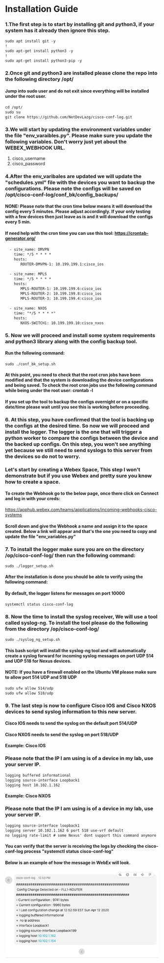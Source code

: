 # Installation Guide


### 1.The first step is to start by installing git and python3, if your system has it already then ignore this step.
```
sudo apt install git -y
!
sudo apt-get install python3 -y
!
sudo apt-get install python3-pip -y
```

### 2.Once git and python3 are installed please clone the repo into the following directory /opt/

#### Jump into sudo user and do not exit since everything will be installed under the root user.

```
cd /opt/
sudo su
git clone https://github.com/NetDevLazg/cisco-conf-log.git
```

### 3.We will start by updating the environment variables under the file "env_varaibles.py". Please make sure you update the following variables. Don't worry just yet about the WEBEX_WEBHOOK URL.

1. cisco_username
2. cisco_password


### 4.After the env_varibales are updated we will update the "schedules.yml" file with the devices you want to backup the configurations. Please note the configs will be saved on /opt/cisco-conf-log/conf_bk/config_backups/

#### NONE: Please note that the cron time below means it will download the config every 5 minutes. Please adjust accordingly. If your only testing with a few devices then just leave as is and it will download the configs every 5 min.

#### If need help with the cron time you can use this tool: https://crontab-generator.org/
```schedules:
  - site_name: DMVPN
    time: */5 * * * *
    hosts:
       ROUTER-DMVPN-1: 10.199.199.1:cisco_ios

  - site_name: MPLS
    time: */5 * * * *
    hosts:
       MPLS-ROUTER-1: 10.199.199.6:cisco_ios
       MPLS-ROUTER-2: 10.199.199.8:cisco_ios
       MPLS-ROUTER-3: 10.199.199.4:cisco_ios

  - site_name: NXOS
    time: "*/5 * * * *"
    hosts:
       NXOS-SWITCH1: 10.199.199.10:cisco_nxos
```

### 5. Now we will proceed and install some system requirements and python3 library along with the config backup tool.

#### Run the following command:
```
sudo ./conf_bk_setup.sh
```

#### At this point, you need to check that the root cron jobs have been modified and that the system is downloading the device configurations and being saved. To check the root cron jobs use the following command while being under the root user: crontab -l

#### If you set up the tool to backup the configs overnight or on a specific date/time please wait until you see this is working before proceeding.


### 6. At this step, you have confirmed that the tool is backing up the configs at the desired time. So now we will proceed and install the logger. The logger is the one that will trigger a python worker to compare the configs between the device and the backed up configs. On this step, you won't see anything yet because we still need to send syslogs to this server from the devices so do not to worry.

### Let's start by creating a Webex Space, This step I won't demonstrate but if you use Webex and pretty sure you know how to create a space.

#### To create the Webhook go to the below page, once there click on Connect and log in with your creds:
https://apphub.webex.com/teams/applications/incoming-webhooks-cisco-systems

#### Scroll down and give the Webhook a name and assign it to the space created. Below a link will appear and that's the one you need to copy and update the file "env_variables.py"

### 7. To install the logger make sure you are on the directory /op/cisco-conf-log/ then run the following command:
```
sudo ./logger_setup.sh
```

#### After the installation is done you should be able to verify using the following command:
#### By default, the logger listens for messages on port 10000

```
systemctl status cisco-conf-log
```

### 8. Now the time to install the syslog receiver, We will use a tool called syslog-ng. To install the tool please do the following from the directory /op/cisco-conf-log/

```
sudo ./syslog_ng_setup.sh
```

#### This bash script will install the syslog-ng tool and will automatically create a syslog forward for incoming syslog messages on port UDP 514 and UDP 518 for Nexus devices. 

#### NOTE: If you have a firewall enabled on the Ubuntu VM please make sure to allow port 514 UDP and 518 UDP

```
sudo ufw allow 514/udp
sudo ufw allow 518/udp
```

### 9. The last step is now to configure Cisco IOS and Cisco NXOS devices to send syslog information to this new server.

#### Cisco IOS needs to send the syslog on the default port 514/UDP
#### Cisco NXOS needs to send the syslog on port 518/UDP

#### Example: Cisco IOS
### Please note that the IP I am using is of a device in my lab, use your server IP.
```
logging buffered informational
logging source-interface Loopback1
logging host 10.102.1.162
```
#### Example: Cisco NXOS
### Please note that the IP I am using is of a device in my lab, use your server IP.
```
logging source-interface loopback1
logging server 10.102.1.162 6 port 518 use-vrf default
no logging rate-limit # some Nexus' dont support this command anymore
```

#### You can verify that the server is receiving the logs by checking the cisco-conf-log process "systemctl status cisco-conf-log"

#### Below is an example of how the message in WebEx will look.

![](images/webhook_post.png)